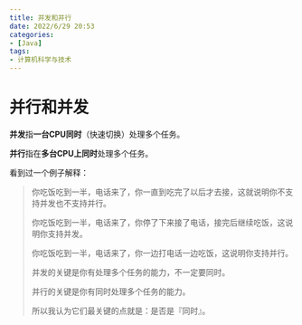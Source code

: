 ```yaml
---
title: 并发和并行
date: 2022/6/29 20:53
categories:
- [Java]
tags:
- 计算机科学与技术
---
```

# 并行和并发

**并发**指**一台CPU同时**（快速切换）处理多个任务。

**并行**指在**多台CPU上同时**处理多个任务。

看到过一个例子解释：

> 你吃饭吃到一半，电话来了，你一直到吃完了以后才去接，这就说明你不支持并发也不支持并行。
>
> 你吃饭吃到一半，电话来了，你停了下来接了电话，接完后继续吃饭，这说明你支持并发。
>
> 你吃饭吃到一半，电话来了，你一边打电话一边吃饭，这说明你支持并行。
>
> 并发的关键是你有处理多个任务的能力，不一定要同时。
>
> 并行的关键是你有同时处理多个任务的能力。
>
> 所以我认为它们最关键的点就是：是否是『同时』。